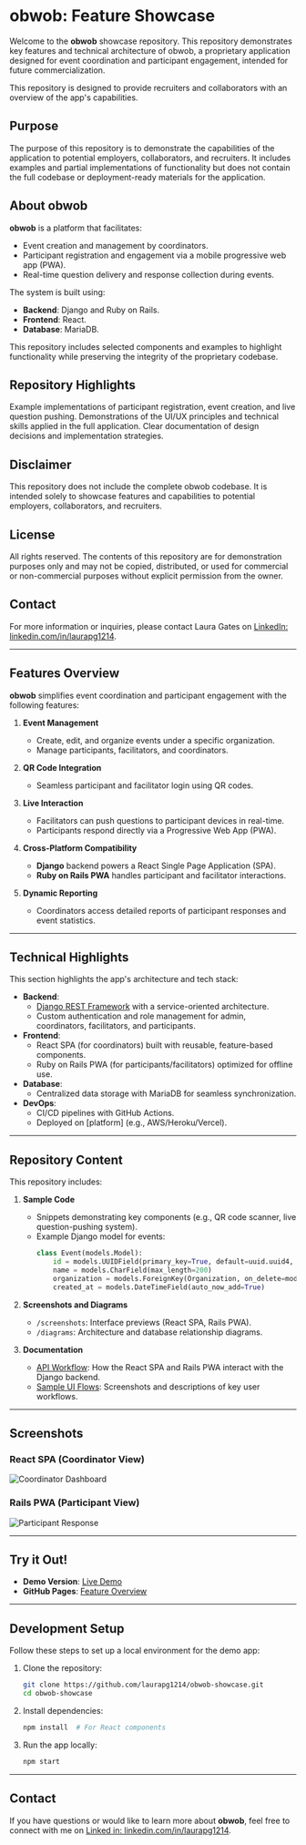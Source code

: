 # obwob: Feature Showcase

Welcome to the **obwob** showcase repository. This repository demonstrates key features and technical architecture of obwob, a proprietary application designed for event coordination and participant engagement, intended for future commercialization. 

This repository is designed to provide recruiters and collaborators with an overview of the app's capabilities.

## Purpose
The purpose of this repository is to demonstrate the capabilities of the application to potential employers, collaborators, and recruiters. It includes examples and partial implementations of functionality but does not contain the full codebase or deployment-ready materials for the application.

## About obwob
**obwob** is a platform that facilitates:
- Event creation and management by coordinators.
- Participant registration and engagement via a mobile progressive web app (PWA).
- Real-time question delivery and response collection during events.

The system is built using:
- **Backend**: Django and Ruby on Rails.
- **Frontend**: React.
- **Database**: MariaDB.

This repository includes selected components and examples to highlight functionality while preserving the integrity of the proprietary codebase.

## Repository Highlights
Example implementations of participant registration, event creation, and live question pushing.
Demonstrations of the UI/UX principles and technical skills applied in the full application.
Clear documentation of design decisions and implementation strategies.

## Disclaimer
This repository does not include the complete obwob codebase. It is intended solely to showcase features and capabilities to potential employers, collaborators, and recruiters.

## License
All rights reserved. The contents of this repository are for demonstration purposes only and may not be copied, distributed, or used for commercial or non-commercial purposes without explicit permission from the owner.

## Contact
For more information or inquiries, please contact Laura Gates on [LinkedIn: linkedin.com/in/laurapg1214](https://linkedin.com/in/laurapg1214).

---

## Features Overview

**obwob** simplifies event coordination and participant engagement with the following features:  

1. **Event Management**
   - Create, edit, and organize events under a specific organization.
   - Manage participants, facilitators, and coordinators.  

2. **QR Code Integration**
   - Seamless participant and facilitator login using QR codes.  

3. **Live Interaction**
   - Facilitators can push questions to participant devices in real-time.
   - Participants respond directly via a Progressive Web App (PWA).  

4. **Cross-Platform Compatibility**
   - **Django** backend powers a React Single Page Application (SPA).
   - **Ruby on Rails PWA** handles participant and facilitator interactions.

5. **Dynamic Reporting**
   - Coordinators access detailed reports of participant responses and event statistics.  

---

## Technical Highlights

This section highlights the app's architecture and tech stack:

- **Backend**:
  - [Django REST Framework](https://www.django-rest-framework.org/) with a service-oriented architecture.
  - Custom authentication and role management for admin, coordinators, facilitators, and participants.
- **Frontend**:
  - React SPA (for coordinators) built with reusable, feature-based components.
  - Ruby on Rails PWA (for participants/facilitators) optimized for offline use.
- **Database**:
  - Centralized data storage with MariaDB for seamless synchronization.
- **DevOps**:
  - CI/CD pipelines with GitHub Actions.
  - Deployed on [platform] (e.g., AWS/Heroku/Vercel).

---

## Repository Content

This repository includes:  

1. **Sample Code**
   - Snippets demonstrating key components (e.g., QR code scanner, live question-pushing system).  
   - Example Django model for events:
     ```python
     class Event(models.Model):
         id = models.UUIDField(primary_key=True, default=uuid.uuid4, editable=False)
         name = models.CharField(max_length=200)
         organization = models.ForeignKey(Organization, on_delete=models.CASCADE)
         created_at = models.DateTimeField(auto_now_add=True)
     ```
     
2. **Screenshots and Diagrams**
   - `/screenshots`: Interface previews (React SPA, Rails PWA).
   - `/diagrams`: Architecture and database relationship diagrams.

3. **Documentation**
   - [API Workflow](./docs/api-workflow.md): How the React SPA and Rails PWA interact with the Django backend.
   - [Sample UI Flows](./docs/ui-flows.md): Screenshots and descriptions of key user workflows.

---

## Screenshots

### React SPA (Coordinator View)
![Coordinator Dashboard](./screenshots/coordinator-dashboard.png)

### Rails PWA (Participant View)
![Participant Response](./screenshots/participant-response.png)

---

## Try it Out!

- **Demo Version**: [Live Demo](https://demo-link.example.com)
- **GitHub Pages**: [Feature Overview](https://laurapg1214.github.io/obwob-showcase)

---

## Development Setup

Follow these steps to set up a local environment for the demo app:  

1. Clone the repository:
   ```bash
   git clone https://github.com/laurapg1214/obwob-showcase.git
   cd obwob-showcase
   ```
2. Install dependencies:
   ```bash
   npm install  # For React components
   ```
3. Run the app locally:
   ```bash
   npm start
   ```

---

## Contact

If you have questions or would like to learn more about **obwob**, feel free to connect with me on [Linked in: linkedin.com/in/laurapg1214](https://linkedin.com/in/laurapg1214).

